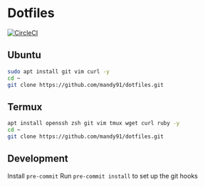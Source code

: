 # Dotfiles

[![CircleCI](https://circleci.com/gh/Mandy91/dotfiles.svg?style=svg)](https://circleci.com/gh/Mandy91/dotfiles)

## Ubuntu

```bash
sudo apt install git vim curl -y
cd ~
git clone https://github.com/mandy91/dotfiles.git
```

## Termux

```bash
apt install openssh zsh git vim tmux wget curl ruby -y
cd ~
git clone https://github.com/mandy91/dotfiles.git
```

## Development

Install `pre-commit`
Run `pre-commit install` to set up the git hooks

